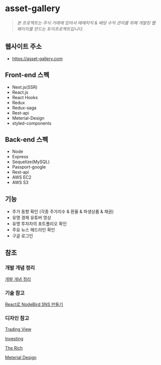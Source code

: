 # asset-gallery
>###### 본 프로젝트는 주식 거래에 있어서 매매차익 & 배당 수익 관리를 위해 개발된 웹페이지를 만드는 토이프로젝트입니다.

## 웹사이트 주소
- https://asset-gallery.com

## Front-end 스펙

- Next.js(SSR)
- React.js
- React Hooks
- Redux
- Redux-saga
- Rest-api
- Meterial-Design
- styled-components

## Back-end 스펙

- Node
- Express
- Sequelize(MySQL)
- Passport-google
- Rest-api
- AWS EC2
- AWS S3

## 기능

- 주가 동향 확인 (각종 주가지수 & 환율 & 파생상품 & 채권)
- 유명 경제 유튜버 영상
- 유명 투자자의 포트폴리오 확인
- 주요 뉴스 헤드라인 확인
- 구글 로그인

## 참조
### 개발 개념 정리

[개발 개념 정리](https://jun0127.tistory.com/category/IT/Programmers)

### 기술 참고

[React로 NodeBird SNS 만들기](https://www.inflearn.com/course/react_nodebird/dashboard)

### 디자인 참고

[Trading View](https://www.tradingview.com/widget/)

[Investing](https://www.investing.com/)

[The Rich](hhttps://www.therich.io/)

[Meterial Design](https://mui.com/)
